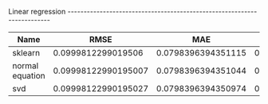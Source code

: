 

Linear regression ------------------------------------------------------------------------

| Name                           | RMSE                |   MAE              |   time 
| ----------                     | ---                 | ------             |   ------
| sklearn                        | 0.0999812299019506  | 0.0798396394351115 |0.0295689105
| normal equation                | 0.09998122990195007 | 0.0798396394351044 |0.0082695484
| svd                            | 0.09998122990195027 | 0.0798396394350974 |0.04461407661
